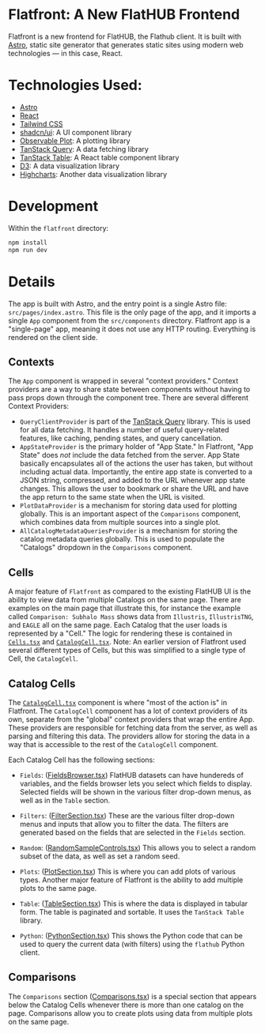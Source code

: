# Flatfront: A New FlatHUB Frontend

Flatfront is a new frontend for FlatHUB, the Flathub client. It is built with [Astro](https://astro.build), static site generator that generates static sites using modern web technologies — in this case, React.

# Technologies Used:

- [Astro](https://astro.build)
- [React](https://reactjs.org)
- [Tailwind CSS](https://tailwindcss.com)
- [shadcn/ui](https://ui.shadcn.com/): A UI component library
- [Observable Plot](https://observablehq.com/plot/): A plotting library
- [TanStack Query](https://tanstack.com/query/latest): A data fetching library
- [TanStack Table](https://tanstack.com/table/latest): A React table component library
- [D3](https://d3js.org/): A data visualization library
- [Highcharts](https://www.highcharts.com/): Another data visualization library

# Development

Within the `flatfront` directory:

```bash
npm install
npm run dev
```

# Details

The app is built with Astro, and the entry point is a single Astro file: `src/pages/index.astro`. This file is the only page of the app, and it imports a single `App` component from the `src/components` directory. Flatfront app is a "single-page" app, meaning it does not use any HTTP routing. Everything is rendered on the client side.

## Contexts

The `App` component is wrapped in several "context providers." Context providers are a way to share state between components without having to pass props down through the component tree. There are several different Context Providers:

- `QueryClientProvider` is part of the [TanStack Query](https://tanstack.com/query/latest/docs/framework/react/overview) library. This is used for all data fetching. It handles a number of useful query-related features, like caching, pending states, and query cancellation.
- `AppStateProvider` is the primary holder of "App State." In Flatfront, "App State" does _not_ include the data fetched from the server. App State basically encapsulates all of the actions the user has taken, but without including actual data. Importantly, the entire app state is converted to a JSON string, compressed, and added to the URL whenever app state changes. This allows the user to bookmark or share the URL and have the app return to the same state when the URL is visited.
- `PlotDataProvider` is a mechanism for storing data used for plotting globally. This is an important aspect of the `Comparisons` component, which combines data from multiple sources into a single plot.
- `AllCatalogMetadataQueriesProvider` is a mechanism for storing the catalog metadata queries globally. This is used to populate the "Catalogs" dropdown in the `Comparisons` component.

## Cells

A major feature of `Flatfront` as compared to the existing FlatHUB UI is the ability to view data from multiple Catalogs on the same page. There are examples on the main page that illustrate this, for instance the example called `Comparison: Subhalo Mass` shows data from `Illustris`, `IllustrisTNG`, and `EAGLE` all on the same page. Each Catalog that the user loads is represented by a "Cell." The logic for rendering these is contained in [`Cells.tsx`](src/components/Cells.tsx) and [`CatalogCell.tsx`](src/components/CatalogCell.tsx). Note: An earlier version of Flatfront used several different types of Cells, but this was simplified to a single type of Cell, the `CatalogCell`.

## Catalog Cells

The [`CatalogCell.tsx`](src/components/CatalogCell.tsx) component is where "most of the action is" in Flatfront. The `CatalogCell` component has a lot of context providers of its own, separate from the "global" context providers that wrap the entire App. These providers are responsible for fetching data from the server, as well as parsing and filtering this data. The providers allow for storing the data in a way that is accessible to the rest of the `CatalogCell` component.

Each Catalog Cell has the following sections:

- `Fields`: ([FieldsBrowser.tsx](src/components/FieldsBrowser.tsx)) FlatHUB datasets can have hundereds of variables, and the fields browser lets you select which fields to display. Selected fields will be shown in the various filter drop-down menus, as well as in the `Table` section.

- `Filters`: ([FilterSection.tsx](src/components/FilterSection.tsx)) These are the various filter drop-down menus and inputs that allow you to filter the data. The filters are generated based on the fields that are selected in the `Fields` section.

- `Random`: ([RandomSampleControls.tsx](src/components/RandomSampleControls.tsx)) This allows you to select a random subset of the data, as well as set a random seed.

- `Plots`: ([PlotSection.tsx](src/components/PlotSection.tsx)) This is where you can add plots of various types. Another major feature of Flatfront is the ability to add multiple plots to the same page.

- `Table`: ([TableSection.tsx](src/components/TableSection.tsx)) This is where the data is displayed in tabular form. The table is paginated and sortable. It uses the `TanStack Table` library.

- `Python`: ([PythonSection.tsx](src/components/PythonSection.tsx)) This shows the Python code that can be used to query the current data (with filters) using the `flathub` Python client.

## Comparisons

The `Comparisons` section ([Comparisons.tsx](src/components/Comparisons.tsx)) is a special section that appears below the Catalog Cells whenever there is more than one catalog on the page. Comparisons allow you to create plots using data from multiple plots on the same page.